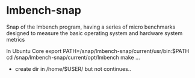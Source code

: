 # lmbench-snap
Snap of the lmbench program, having a series of micro benchmarks designed to measure the basic operating system and hardware system metrics


In Ubuntu Core
export PATH=/snap/lmbench-snap/current/usr/bin:$PATH 
cd /snap/lmbench-snap/current/opt/lmbench
make ...


- create dir in /home/$USER/ but not continues..
